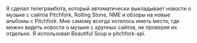 Я сделал телеграмбота, который автоматически выкладывает новости о музыке с сайтов Pitchfork, Rolling  Stone, NME и обзоры на новые альбомы с Pitchfork. Мне самому всегда хотелось иметь место, где можно видеть новости о музыке с крупных сайтов, не проверяя их отдельно. Я использовал Beautiful Soup и pitchfork-api.

